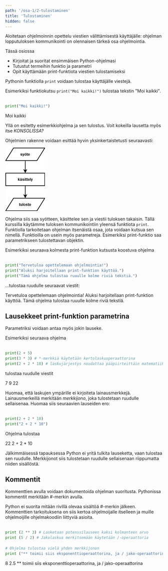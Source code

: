```yaml
---
path: '/osa-1/2-tulostaminen'
title: 'Tulostaminen'
hidden: false
---
```




<text-box variant='learningObjectives' name='Oppimistavoitteet'>

Aloitetaan ohjelmoinnin opettelu viestien välittämisestä käyttäjälle: ohjelman lopputuloksen kommunikointi on olennaisen tärkeä osa ohjelmointia.

Tässä osiossa

- Kirjoitat ja suoritat ensimmäisen Python-ohjelmasi
- Tutustut termeihin funktio ja parametri
- Opit käyttämään print-funktiota viestien tulostamiseksi

</text-box>

Pythonin funktiolla `print` voidaan tulostaa käyttäjälle viestejä.

Esimerkiksi funktiokutsu `print("Moi kaikki!")` tulostaa tekstin "Moi kaikki".

```python

print("Moi kaikki!")

```

<sample-output>

Moi kaikki

</sample-output>

Yllä on esitetty esimerkkiohjelma ja sen tulostus. Voit kokeilla lausetta myös itse _KONSOLISSA?_

Ohjelmien rakenne voidaan esittää hyvin yksinkertaistetusti seuraavasti:

<img src="1_1_1.png" alt="syöte --> käsittely --> tuloste">

Ohjelma siis saa syötteen, käsittelee sen ja viestii tuloksen takaisin. Tällä kurssilla käytämme tuloksen kommunikointiin yleensä funktiota `print`. Funktiolla tarkoitetaan ohjelman itsenäistä osaa, jota voidaan kutsua sen nimellä. Funktioilla on usein myös parametreja. Esimerkiksi print-funktio saa parametrikseen tulostettavan objektin.

Esimerkiksi seuraava kolmesta print-funktion kutsusta koostuva ohjelma

```python

print("Tervetuloa opettelemaan ohjelmointia!")
print("Aluksi harjoitellaan print-funktion käyttöä.")
print("Tämä ohjelma tulostaa ruuulle kolme riviä tekstiä.")

```
...tulostaa ruudulle seuraavat viestit:

<sample-output>

Tervetuloa opettelemaan ohjelmointia!
Aluksi harjoitellaan print-funktion käyttöä.
Tämä ohjelma tulostaa ruuulle kolme riviä tekstiä.

</sample-output>

## Lausekkeet print-funktion parametrina

Parametriksi voidaan antaa myös jokin lauseke.

Esimerkiksi seuraava ohjelma

```python

print(2 + 5)
print(3 * 3) # *-merkkiä käytetään kertolaskuoperaattorina
print(2 + 2 * 10) # laskujärjestys noudattaa pääpiirteittäin matematiikasta tuttua järjestystä

```
tulostaa ruudulle viestit

<sample-output>

7
9
22

</sample-output>

Huomaa, että laskujen ympärille ei kirjoiteta lainausmerkkejä. Lainausmerkeillä merkitään
_merkkijono_, joka tulostetaan ruudulle sellaisenaa. Huomaa siis seuraavien lauseiden ero:

```python

print(2 + 2 * 10)
print("2 + 2 * 10")

```

Ohjelma tulostaa

<sample-output>

22
2 + 2 * 10

</sample-output>

Jälkimmäisessä tapauksessa Python ei yritä tulkita lauseketta, vaan tulostaa sen ruudulle. Merkkijonot siis tulostetaan ruudulle sellaisenaan riippumatta niiden sisällöstä.

## Kommentit

Kommenttien avulla voidaan dokumentoida ohjelman suoritusta. Pythonissa kommentit merkitään #-merkin avulla.

Python ei suorita mitään rivillä olevaa sisältöä #-merkin jälkeen. Kommenttien tarkoituksena on siis kertoa ohjelmoijalle itselleen ja muille ohjelmoijille ohjelmakoodiin liittyviä asioita.

```python

print (2 ** 3) # Lasketaan potenssilauseen kaksi kolmanteen arvo
print (5 / 2) # Jakolaskua merkitsemään käytetään /-operaattoria

# Ohjelma tulostaa vielä yhden merkkijonon
print ("** toimii siis eksponenttioperaattorina, ja / jako-operaattorina")

```

<sample-output>

8
2.5
** toimii siis eksponenttioperaattorina, ja / jako-operaattorina

</sample-output>
